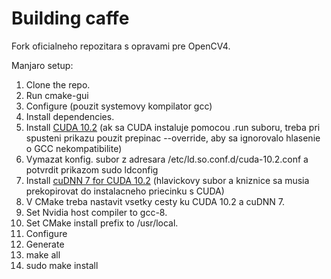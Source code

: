 # Building caffe
Fork oficialneho repozitara s opravami pre OpenCV4.

Manjaro setup:

1. Clone the repo.
1. Run cmake-gui
1. Configure (pouzit systemovy kompilator gcc)
1. Install dependencies.
1. Install [CUDA 10.2](https://developer.nvidia.com/cuda-10.2-download-archive) (ak sa CUDA instaluje pomocou .run suboru, treba pri spusteni prikazu pouzit prepinac --override, aby sa ignorovalo hlasenie o GCC nekompatibilite)
1. Vymazat konfig. subor z adresara /etc/ld.so.conf.d/cuda-10.2.conf a potvrdit prikazom sudo ldconfig
1. Install [cuDNN 7 for CUDA 10.2](https://developer.nvidia.com/rdp/cudnn-download) (hlavickovy subor a kniznice sa musia prekopirovat do instalacneho priecinku s CUDA)
1. V CMake treba nastavit vsetky cesty ku CUDA 10.2 a cuDNN 7.
1. Set Nvidia host compiler to gcc-8.
1. Set CMake install prefix to /usr/local.
1. Configure
1. Generate
1. make all
1. sudo make install
